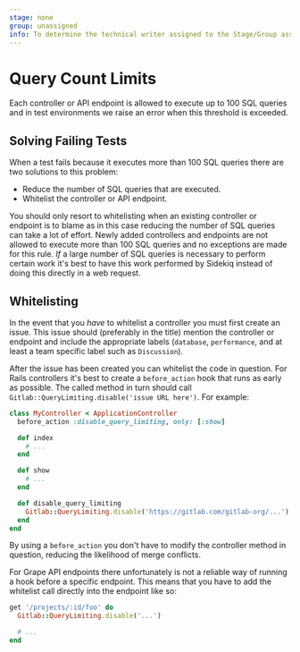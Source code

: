 ```yaml
---
stage: none
group: unassigned
info: To determine the technical writer assigned to the Stage/Group associated with this page, see https://about.gitlab.com/handbook/engineering/ux/technical-writing/#assignments
---
```


# Query Count Limits

Each controller or API endpoint is allowed to execute up to 100 SQL queries and
in test environments we raise an error when this threshold is exceeded.

## Solving Failing Tests

When a test fails because it executes more than 100 SQL queries there are two
solutions to this problem:

- Reduce the number of SQL queries that are executed.
- Whitelist the controller or API endpoint.

You should only resort to whitelisting when an existing controller or endpoint
is to blame as in this case reducing the number of SQL queries can take a lot of
effort. Newly added controllers and endpoints are not allowed to execute more
than 100 SQL queries and no exceptions are made for this rule. _If_ a large
number of SQL queries is necessary to perform certain work it's best to have
this work performed by Sidekiq instead of doing this directly in a web request.

## Whitelisting

In the event that you _have_ to whitelist a controller you must first
create an issue. This issue should (preferably in the title) mention the
controller or endpoint and include the appropriate labels (`database`,
`performance`, and at least a team specific label such as `Discussion`).

After the issue has been created you can whitelist the code in question. For
Rails controllers it's best to create a `before_action` hook that runs as early
as possible. The called method in turn should call
`Gitlab::QueryLimiting.disable('issue URL here')`. For example:

```ruby
class MyController < ApplicationController
  before_action :disable_query_limiting, only: [:show]

  def index
    # ...
  end

  def show
    # ...
  end

  def disable_query_limiting
    Gitlab::QueryLimiting.disable('https://gitlab.com/gitlab-org/...')
  end
end
```

By using a `before_action` you don't have to modify the controller method in
question, reducing the likelihood of merge conflicts.

For Grape API endpoints there unfortunately is not a reliable way of running a
hook before a specific endpoint. This means that you have to add the whitelist
call directly into the endpoint like so:

```ruby
get '/projects/:id/foo' do
  Gitlab::QueryLimiting.disable('...')

  # ...
end
```
